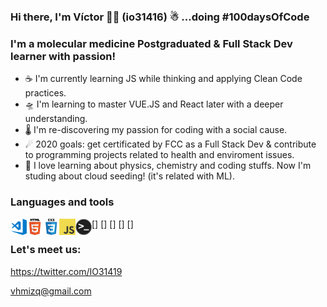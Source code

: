 ### Hi there, I'm Víctor 👨‍🚀 (io31416) ☃ ...doing #100daysOfCode

### I'm a molecular medicine Postgraduated &  Full Stack Dev learner with passion!
- ☕ I'm currently learning JS while thinking and applying Clean Code practices.
- 🛸 I'm learning to master VUE.JS and React later with a deeper understanding.
- 🌡 I'm re-discovering my passion for coding with a social cause.
- ☄ 2020 goals: get certificated by FCC as a Full Stack Dev & contribute to programming projects related to health and enviroment issues.
- 🚀 I love learning about physics, chemistry and coding stuffs. Now I'm studing about cloud seeding! (it's related with ML).


### Languages and tools

[<img align="left" alt="Visual Studio Code" width="26px" src="https://raw.githubusercontent.com/github/explore/80688e429a7d4ef2fca1e82350fe8e3517d3494d/topics/visual-studio-code/visual-studio-code.png"/>]
[<img align="left" alt="HTML5" width="26px" src="https://raw.githubusercontent.com/github/explore/80688e429a7d4ef2fca1e82350fe8e3517d3494d/topics/html/html.png"/>]
[<img align="left" alt="CSS3" width="26px" src="https://raw.githubusercontent.com/github/explore/80688e429a7d4ef2fca1e82350fe8e3517d3494d/topics/css/css.png"/>]
[<img align="left" alt="JavaScript" width="26px" src="https://raw.githubusercontent.com/github/explore/80688e429a7d4ef2fca1e82350fe8e3517d3494d/topics/javascript/javascript.png" />]
[<img align="left" alt="Terminal" width="26px" src="https://raw.githubusercontent.com/github/explore/80688e429a7d4ef2fca1e82350fe8e3517d3494d/topics/terminal/terminal.png"/>]


### Let's meet us:
https://twitter.com/IO31419

vhmizq@gmail.com


<!---
io31416/io31416 is a ✨ special ✨ repository because its `README.md` (this file) appears on your GitHub profile.
You can click the Preview link to take a look at your changes.
--->
